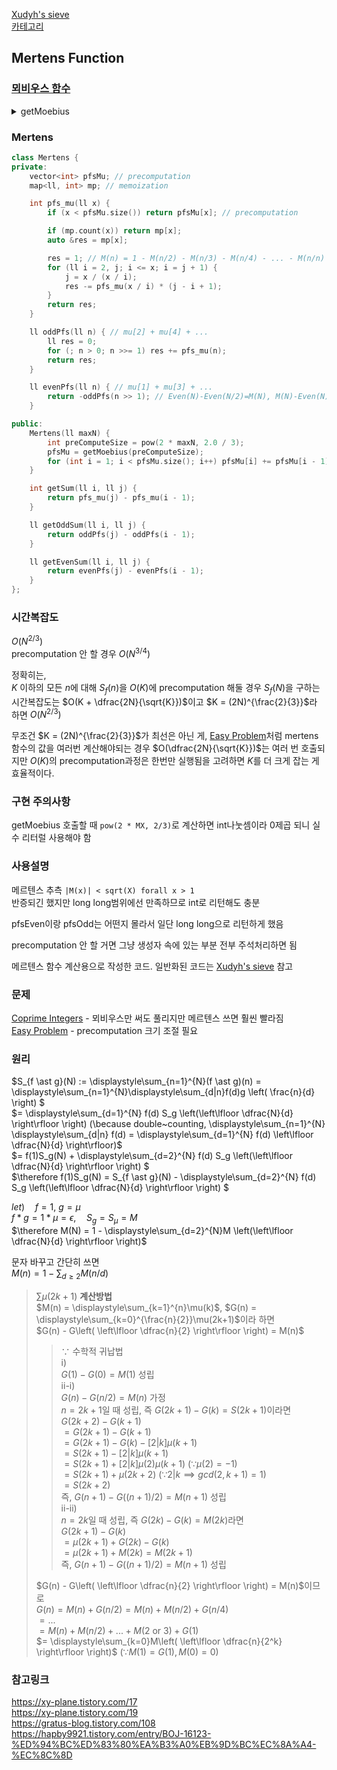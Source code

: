 [Xudyh's sieve](/수학/Xudyh's%20sieve.md)   
[카테고리](/README.md)
## Mertens Function
### [뫼비우스 함수](/수학/뫼비우스.md)
<details>
<summary>getMoebius</summary>

```cpp
vector<int> getMoebius(int n) {
    vector<int> mu(n + 1);
    mu[1] = 1;

    vector<int> primes, lpf(n + 1); // least prime factor
    primes.reserve(n / log(n));

    for (ll i = 2; i <= n; i++) {
        if (!lpf[i]) {
            lpf[i] = 1;
            primes.push_back(i);
            mu[i] = -1;
        }
        for (auto p : primes) {
            if (i * p > n) break;
            lpf[i * p] = p;
            if (i % p == 0) {
                mu[i * p] = 0;
                break;
            }
            else {
                mu[i * p] = mu[i] * mu[p];
            }
        }
    }

    return mu;
}
```
</details>

### Mertens
```cpp
class Mertens {
private:
    vector<int> pfsMu; // precomputation
    map<ll, int> mp; // memoization

    int pfs_mu(ll x) {
        if (x < pfsMu.size()) return pfsMu[x]; // precomputation

        if (mp.count(x)) return mp[x];
        auto &res = mp[x];

        res = 1; // M(n) = 1 - M(n/2) - M(n/3) - M(n/4) - ... - M(n/n)
        for (ll i = 2, j; i <= x; i = j + 1) {
            j = x / (x / i);
            res -= pfs_mu(x / i) * (j - i + 1);
        }
        return res;
    }

    ll oddPfs(ll n) { // mu[2] + mu[4] + ...
        ll res = 0;
        for (; n > 0; n >>= 1) res += pfs_mu(n);
        return res;
    }

    ll evenPfs(ll n) { // mu[1] + mu[3] + ...
        return -oddPfs(n >> 1); // Even(N)-Even(N/2)=M(N), M(N)-Even(N)=-Even(N/2)
    }

public:
    Mertens(ll maxN) {
        int preComputeSize = pow(2 * maxN, 2.0 / 3);
        pfsMu = getMoebius(preComputeSize);
        for (int i = 1; i < pfsMu.size(); i++) pfsMu[i] += pfsMu[i - 1];
    }

    int getSum(ll i, ll j) {
        return pfs_mu(j) - pfs_mu(i - 1);
    }

    ll getOddSum(ll i, ll j) {
        return oddPfs(j) - oddPfs(i - 1);
    }

    ll getEvenSum(ll i, ll j) {
        return evenPfs(j) - evenPfs(i - 1);
    }
};
```
### 시간복잡도
$O(N^{2/3})$   
precomputation 안 할 경우 $O(N^{3/4})$   

정확히는,   
$K$ 이하의 모든 $n$에 대해 $S_f(n)$을 $O(K)$에 precomputation 해둘 경우 $S_f(N)$을 구하는 시간복잡도는 $O(K + \dfrac{2N}{\sqrt{K}})$이고 $K = (2N)^{\frac{2}{3}}$라 하면 $O(N^{2/3})$   

무조건 $K = (2N)^{\frac{2}{3}}$가 최선은 아닌 게, [Easy Problem](https://www.acmicpc.net/problem/16644)처럼 mertens함수의 값을 여러번 계산해야되는 경우 $O(\dfrac{2N}{\sqrt{K}})$는 여러 번 호출되지만 $O(K)$의 precomputation과정은 한번만 실행됨을 고려하면 $K$를 더 크게 잡는 게 효율적이다.

### 구현 주의사항
getMoebius 호출할 때 `pow(2 * MX, 2/3)`로 계산하면 int나눗셈이라 0제곱 되니 실수 리터럴 사용해야 함

### 사용설명
메르텐스 추측 `|M(x)| < sqrt(X) forall x > 1`   
반증되긴 했지만 long long범위에선 만족하므로 int로 리턴해도 충분   

pfsEven이랑 pfsOdd는 어떤지 몰라서 일단 long long으로 리턴하게 했음   

precomputation 안 할 거면 그냥 생성자 속에 있는 부분 전부 주석처리하면 됨   

메르텐스 함수 계산용으로 작성한 코드. 일반화된 코드는 [Xudyh's sieve](/수학/Xudyh's%20sieve.md) 참고

### 문제
[Coprime Integers](https://www.acmicpc.net/problem/16409) - 뫼비우스만 써도 풀리지만 메르텐스 쓰면 훨씬 빨라짐   
[Easy Problem](https://www.acmicpc.net/problem/16644) - precomputation 크기 조절 필요   

### 원리
$S_{f \ast g}(N) := \displaystyle\sum_{n=1}^{N}(f \ast g)(n) = \displaystyle\sum_{n=1}^{N}\displaystyle\sum_{d|n}f(d)g \left( \frac{n}{d} \right) $   
$= \displaystyle\sum_{d=1}^{N} f(d) S_g \left(\left\lfloor \dfrac{N}{d} \right\rfloor \right) (\because double~counting, \displaystyle\sum_{n=1}^{N} \displaystyle\sum_{d|n} f(d) = \displaystyle\sum_{d=1}^{N} f(d) \left\lfloor \dfrac{N}{d} \right\rfloor)$   
$= f(1)S_g(N) + \displaystyle\sum_{d=2}^{N} f(d) S_g \left(\left\lfloor \dfrac{N}{d} \right\rfloor \right) $   
$\therefore f(1)S_g(N) = S_{f \ast g}(N) - \displaystyle\sum_{d=2}^{N} f(d) S_g \left(\left\lfloor \dfrac{N}{d} \right\rfloor \right) $   

$let) \quad f = 1, ~g = \mu$   
$f \ast g = 1 \ast \mu = \epsilon, \quad S_g = S_\mu = M$   
$\therefore M(N) = 1 - \displaystyle\sum_{d=2}^{N}M \left(\left\lfloor \dfrac{N}{d} \right\rfloor \right)$   

문자 바꾸고 간단히 쓰면   
$M(n) = 1 - \displaystyle\sum_{d \ge 2} M (n / d)$   

> $\sum \mu(2k+1)$ __계산방법__   
> $M(n) = \displaystyle\sum_{k=1}^{n}\mu(k)$, $G(n) = \displaystyle\sum_{k=0}^{\frac{n}{2}}\mu(2k+1)$이라 하면   
$G(n) - G\left( \left\lfloor \dfrac{n}{2} \right\rfloor \right) = M(n)$   
>> $\because$ 수학적 귀납법   
i)   
$G(1) - G(0) = M(1)$ 성립   
ii-i)   
$G(n) - G(n/2) = M(n)$ 가정   
$n=2k+1$일 때 성립, 즉 $G(2k+1) - G(k) = S(2k+1)$이라면   
$G(2k+2) - G(k+1)$   
$= G(2k+1) - G(k+1)$   
$= G(2k+1) - G(k) - [2 | k]\mu(k+1)$   
$= S(2k+1) - [2 | k]\mu(k+1)$   
$= S(2k+1) + [2|k]\mu(2)\mu(k + 1)$ ($\because \mu(2)=-1$)    
$= S(2k+1) + \mu(2k+2)$ ($\because 2|k \implies gcd(2, k+1) = 1$)   
$= S(2k+2)$   
즉, $G(n+1) - G((n+1)/2) = M(n+1)$ 성립   
ii-ii)   
$n=2k$일 때 성립, 즉 $G(2k) - G(k) = M(2k)$라면   
$G(2k+1) - G(k)$   
$= \mu(2k+1) + G(2k) - G(k)$   
$= \mu(2k+1) + M(2k) = M(2k+1)$    
즉, $G(n+1) - G((n+1)/2) = M(n+1)$ 성립   
> 
> $G(n) - G\left( \left\lfloor \dfrac{n}{2} \right\rfloor \right) = M(n)$이므로   
$G(n) = M(n) + G(n/2) = M(n) + M(n / 2) + G(n / 4)$   
$= ...$   
$= M(n) + M(n/2) + ... + M(2 \text{ or } 3) + G(1)$   
$= \displaystyle\sum_{k=0}M\left( \left\lfloor \dfrac{n}{2^k} \right\rfloor \right)$ ($\because M(1)=G(1), M(0)=0$)

### 참고링크
https://xy-plane.tistory.com/17   
https://xy-plane.tistory.com/19   
https://gratus-blog.tistory.com/108   
https://hapby9921.tistory.com/entry/BOJ-16123-%ED%94%BC%ED%83%80%EA%B3%A0%EB%9D%BC%EC%8A%A4-%EC%8C%8D   